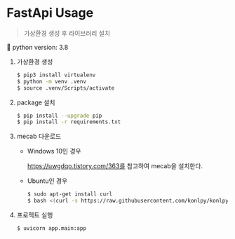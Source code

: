 # FastApi Usage

> 가상환경 생성 후 라이브러리 설치

📌 python version: 3.8

1. 가상환경 생성

   ```bash
   $ pip3 install virtualenv
   $ python -m venv .venv
   $ source .venv/Scripts/activate
   ```

2. package 설치

   ```bash
   $ pip install --upgrade pip
   $ pip install -r requirements.txt
   ```

3. mecab 다운로드

   - Windows 10인 경우

     https://uwgdqo.tistory.com/363를 참고하여 mecab을 설치한다.

   - Ubuntu인 경우

     ```bash
     $ sudo apt-get install curl
     $ bash <(curl -s https://raw.githubusercontent.com/konlpy/konlpy/master/scripts/mecab.sh)
     ```

4. 프로젝트 실행

   ```bash
   $ uvicorn app.main:app
   ```
